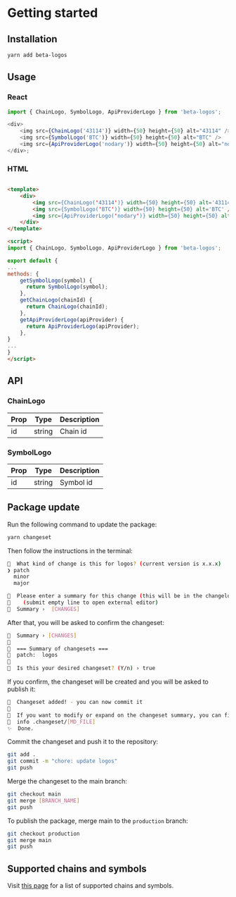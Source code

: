 # Getting started

## Installation

```bash
yarn add beta-logos
```

## Usage

### React

```js
import { ChainLogo, SymbolLogo, ApiProviderLogo } from 'beta-logos';

<div>
    <img src={ChainLogo('43114')} width={50} height={50} alt="43114" />
    <img src={SymbolLogo('BTC')} width={50} height={50} alt="BTC" />
    <img src={ApiProviderLogo('nodary')} width={50} height={50} alt="nodary" />
</div>;
```

### HTML

```html

<template>
    <div>
        <img src={ChainLogo('43114')} width={50} height={50} alt='43114' />
        <img src={SymbolLogo('BTC')} width={50} height={50} alt='BTC' />
        <img src={ApiProviderLogo('nodary')} width={50} height={50} alt='nodary' />
    </div>
</template>

<script>
import { ChainLogo, SymbolLogo, ApiProviderLogo } from 'beta-logos';

export default {
...
methods: {
    getSymbolLogo(symbol) {
      return SymbolLogo(symbol);
    },
    getChainLogo(chainId) {
      return ChainLogo(chainId);
    },
    getApiProviderLogo(apiProvider) {
      return ApiProviderLogo(apiProvider);
    },
}
...
}
</script>
```

## API

### ChainLogo

| Prop | Type   | Description |
| ---- | ------ | ----------- |
| id   | string | Chain id    |

### SymbolLogo

| Prop | Type   | Description |
| ---- | ------ | ----------- |
| id   | string | Symbol id   |


## Package update

Run the following command to update the package:

```bash
yarn changeset
```

Then follow the instructions in the terminal:

```bash
🦋  What kind of change is this for logos? (current version is x.x.x) 
❯ patch
  minor
  major
```

```bash
🦋  Please enter a summary for this change (this will be in the changelogs).
🦋    (submit empty line to open external editor)
🦋  Summary ›  [CHANGES]
```

After that, you will be asked to confirm the changeset:

```bash
🦋  Summary › [CHANGES]
🦋  
🦋  === Summary of changesets ===
🦋  patch:  logos
🦋  
🦋  Is this your desired changeset? (Y/n) › true
```

If you confirm, the changeset will be created and you will be asked to publish it:

```bash
🦋  Changeset added! - you can now commit it
🦋  
🦋  If you want to modify or expand on the changeset summary, you can find it here
🦋  info .changeset/[MD_FILE]
✨  Done.
```

Commit the changeset and push it to the repository:

```bash
git add .
git commit -m "chore: update logos"
git push
```

Merge the changeset to the main branch:

```bash
git checkout main
git merge [BRANCH_NAME]
git push
```

To publish the package, merge main to the `production` branch:
  
```bash
git checkout production
git merge main
git push
```

## Supported chains and symbols

Visit [this page](https://api3dao.github.io/logos/) for a list of supported chains and symbols.

<!-- prettier-ignore-end -->
